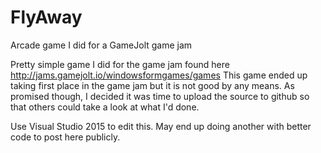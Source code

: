 # FlyAway
Arcade game I did for a GameJolt game jam

Pretty simple game I did for the game jam found here http://jams.gamejolt.io/windowsformgames/games
This game ended up taking first place in the game jam but it is not good by any means. As promised though, I decided it was time to upload the source to github so that others could take a look at what I'd done.

Use Visual Studio 2015 to edit this. May end up doing another with better code to post here publicly. 
